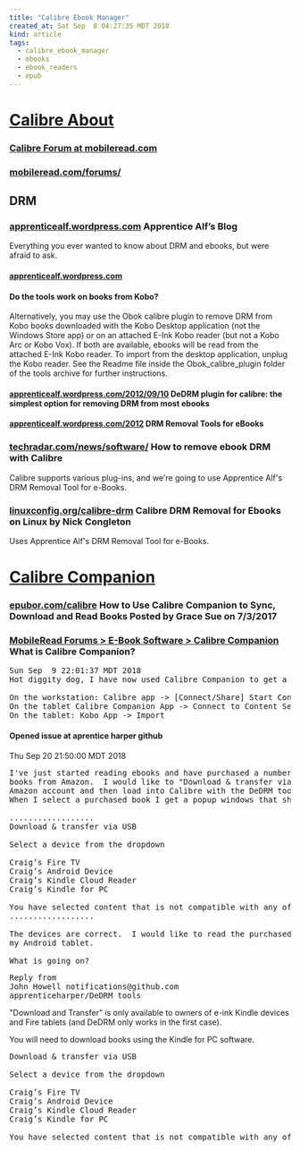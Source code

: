 ```yaml
---
title: "Calibre Ebook Manager"
created_at: Sat Sep  8 04:27:35 MDT 2018
kind: article
tags:
  - calibre_ebook_manager
  - ebooks
  - ebook_readers
  - epub
---
```


<h1>
  <a href="https://calibre-ebook.com/about" target="_blank">Calibre About</a>
</h1>

<h3>
  <a href="https://www.mobileread.com/forums/forumdisplay.php?f=166" target="_blank">Calibre Forum at mobileread.com</a>
</h3>

<h3>
  <a href="https://www.mobileread.com/forums/forumdisplay.php?f=166" target="_blank">mobileread.com/forums/</a>
</h3>

<h2>DRM</h2>

<h3>
  <a href="https://apprenticealf.wordpress.com/" target="_blank">apprenticealf.wordpress.com</a>
  Apprentice Alf’s Blog
</h3>

Everything you ever wanted to know about DRM and ebooks, but were afraid to ask.

<h4>
  <a href="https://apprenticealf.wordpress.com/2011/01/17/frequently-asked-questions-about-the-drm-removal-tools/" target="_blank">apprenticealf.wordpress.com</a>
  
</h4>

<h4>Do the tools work on books from Kobo?</h4>

Alternatively, you may use the Obok calibre plugin to remove DRM from
Kobo books downloaded with the Kobo Desktop application (not the Windows
Store app) or on an attached E-Ink Kobo reader (but not a Kobo Arc or
Kobo Vox). If both are available, ebooks will be read from the attached
E-Ink Kobo reader. To import from the desktop application, unplug the
Kobo reader. See the Readme file inside the Obok_calibre_plugin folder
of the tools archive for further instructions.

<h4>
  <a href="https://apprenticealf.wordpress.com/2012/09/10/calibre-plugins-the-simplest-option-for-removing-most-ebook-drm/" target="_blank">apprenticealf.wordpress.com/2012/09/10</a>
  DeDRM plugin for calibre: the simplest option for removing DRM from most ebooks
</h4>

<h4>
  <a href="https://apprenticealf.wordpress.com/2012/09/10/drm-removal-tools-for-ebooks/" target="_blank">apprenticealf.wordpress.com/2012</a>
  DRM Removal Tools for eBooks
</h4>

<h3>
  <a href="https://www.techradar.com/news/software/how-to-remove-ebook-drm-with-calibre-1291960" target="_blank">techradar.com/news/software/</a>
  How to remove ebook DRM with Calibre
</h3>

Calibre supports various plug-ins, and we're going to use Apprentice
Alf's DRM Removal Tool for e-Books.

<h3>
  <a href="https://linuxconfig.org/calibre-drm-removal-for-ebooks-on-linux" target="_blank">linuxconfig.org/calibre-drm</a>
 Calibre DRM Removal for Ebooks on Linux by Nick Congleton 
</h3>

Uses Apprentice Alf's DRM Removal Tool for e-Books.

<h1>
  <a href="http://www.multipie.co.uk/calibre-companion/" target="_blank">Calibre Companion</a>
</h1>

<h3>
  <a href="https://www.epubor.com/calibre-for-android-guide.html" target="_blank">epubor.com/calibre</a>
  How to Use Calibre Companion to Sync, Download and Read Books
  Posted by Grace Sue on 7/3/2017
</h3>

<h3>
  <a href="https://www.mobileread.com/forums/showthread.php?t=288402" target="_blank">MobileRead Forums > E-Book Software > Calibre Companion</a>
  What is Calibre Companion?
</h3>

<pre>
Sun Sep  9 22:01:37 MDT 2018
Hot diggity dog, I have now used Calibre Companion to get a book from Calibre on my Linux workstation.

On the workstation: Calibre app -> [Connect/Share] Start Content Server
On the tablet Calibre Companion App -> Connect to Content Server. Select book to download.
On the tablet: Kobo App -> Import 
</pre>


<h4>Opened issue at aprentice harper github</h4>

Thu Sep 20 21:50:00 MDT 2018

<pre>
I've just started reading ebooks and have purchased a number of kindle
books from Amazon.  I would like to "Download & transfer via USB" from my
Amazon account and then load into Calibre with the DeDRM tools installed.
When I select a purchased book I get a popup windows that shows:

..................
Download & transfer via USB

Select a device from the dropdown

Craig’s Fire TV
Craig’s Android Device
Craig’s Kindle Cloud Reader
Craig’s Kindle for PC

You have selected content that is not compatible with any of your registered devices. Please remove incompatible content from selection for eligible devices to appear.
..................

The devices are correct.  I would like to read the purchased books on
my Android tablet.

What is going on?
</pre>

<pre>
Reply from
John Howell notifications@github.com
apprenticeharper/DeDRM_tools
</pre>

"Download and Transfer" is only available to owners of e-ink Kindle devices and Fire tablets (and DeDRM only works in the first case).

You will need to download books using the Kindle for PC software.

<pre>
Download & transfer via USB

Select a device from the dropdown

Craig’s Fire TV
Craig’s Android Device
Craig’s Kindle Cloud Reader
Craig’s Kindle for PC

You have selected content that is not compatible with any of your registered devices. Please remove incompatible content from selection for eligible devices to appear.
</pre>

<!--
html boilerplate fragments
<a href="" target="_blank"></a>
<a name=""></a>
<img src="" width="400px">
<ul>
  <li></li>
  <li><a href="" target="_blank"></a></li>
</ul>
<pre>
</pre>
<p style="margin-bottom: 2em;"></p>
<hr style="border: 0; height: 3px; background: #333; background-image: linear-gradient(to right, #ccc, #333, #ccc);">
<pre><code>
</code></pre>
<math xmlns='http://www.w3.org/1998/Math/MathML' display='block'>
</math>
-->
